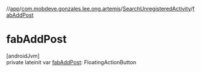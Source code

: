 //[app](../../../index.md)/[com.mobdeve.gonzales.lee.ong.artemis](../index.md)/[SearchUnregisteredActivity](index.md)/[fabAddPost](fab-add-post.md)

# fabAddPost

[androidJvm]\
private lateinit var [fabAddPost](fab-add-post.md): FloatingActionButton
